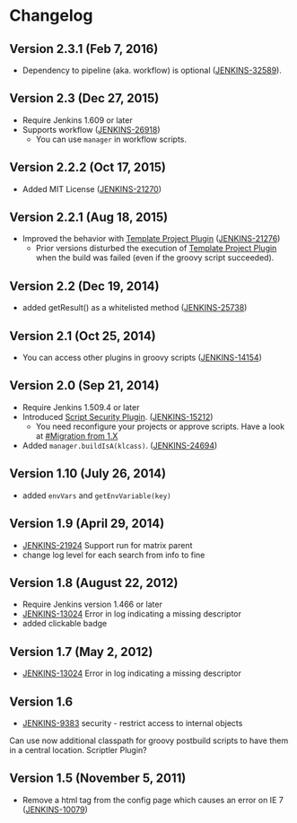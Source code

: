 # Changelog

## Version 2.3.1 (Feb 7, 2016)

-   Dependency to pipeline (aka. workflow) is optional
    ([JENKINS-32589](https://issues.jenkins.io/browse/JENKINS-32589)).

## Version 2.3 (Dec 27, 2015)

-   Require Jenkins 1.609 or later
-   Supports workflow
    ([JENKINS-26918](https://issues.jenkins.io/browse/JENKINS-26918))
    -   You can use `manager` in workflow scripts.

## Version 2.2.2 (Oct 17, 2015)

-   Added MIT License
    ([JENKINS-21270](https://issues.jenkins.io/browse/JENKINS-21270))

## Version 2.2.1 (Aug 18, 2015)

-   Improved the behavior with [Template Project
    Plugin](https://wiki.jenkins.io/display/JENKINS/Template+Project+Plugin)
    ([JENKINS-21276](https://issues.jenkins.io/browse/JENKINS-21276))
    -   Prior versions disturbed the execution of [Template Project
        Plugin](https://wiki.jenkins.io/display/JENKINS/Template+Project+Plugin)
        when the build was failed (even if the groovy script succeeded).

## Version 2.2 (Dec 19, 2014)

-   added getResult() as a whitelisted method
    ([JENKINS-25738](https://issues.jenkins.io/browse/JENKINS-25738))

## Version 2.1 (Oct 25, 2014)

-   You can access other plugins in groovy scripts
    ([JENKINS-14154](https://issues.jenkins.io/browse/JENKINS-14154))

## Version 2.0 (Sep 21, 2014)

-   Require Jenkins 1.509.4 or later
-   Introduced [Script Security
    Plugin](https://wiki.jenkins.io/display/JENKINS/Script+Security+Plugin).
    ([JENKINS-15212](https://issues.jenkins.io/browse/JENKINS-15212))
    -   You need reconfigure your projects or approve scripts. Have a
        look at [\#Migration from
        1.X](https://wiki.jenkins.io/display/JENKINS/Groovy+Postbuild+Plugin#GroovyPostbuildPlugin-Migrationfrom1.X)
-   Added `manager.buildIsA(klcass)`.
    ([JENKINS-24694](https://issues.jenkins.io/browse/JENKINS-24694))

## Version 1.10 (July 26, 2014)

-   added `envVars` and `getEnvVariable(key)`

## Version 1.9 (April 29, 2014)

-   [JENKINS-21924](https://issues.jenkins.io/browse/JENKINS-21924)
    Support run for matrix parent
-   change log level for each search from info to fine

## Version 1.8 (August 22, 2012)

-   Require Jenkins version 1.466 or later
-   [JENKINS-13024](https://issues.jenkins.io/browse/JENKINS-13024)
    Error in log indicating a missing descriptor
-   added clickable badge

## Version 1.7 (May 2, 2012)

-   [JENKINS-13024](https://issues.jenkins.io/browse/JENKINS-13024)
    Error in log indicating a missing descriptor

## Version 1.6

-   [JENKINS-9383](https://issues.jenkins.io/browse/JENKINS-9383)
    security - restrict access to internal objects

Can use now additional classpath for groovy postbuild scripts to have
them in a central location. Scriptler Plugin?

## Version 1.5 (November 5, 2011)

-   Remove a html tag from the config page which causes an error on IE 7
    ([JENKINS-10079](https://issues.jenkins.io/browse/JENKINS-10079))
